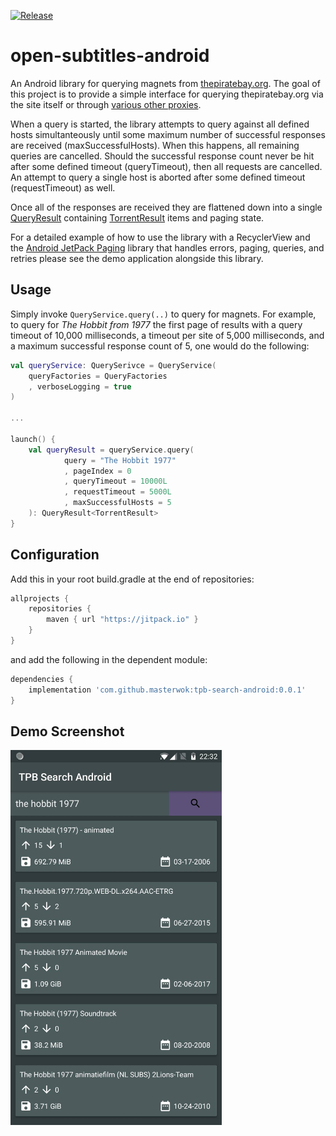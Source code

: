 [![Release](https://jitpack.io/v/masterwok/tpb-search-android.svg)](https://jitpack.io/#masterwok/tpb-search-android)

# open-subtitles-android
An Android library for querying magnets from [thepiratebay.org](https://thepiratebay.org). The goal of this project is to provide a simple interface for querying thepiratebay.org via the site itself or through [various other proxies](https://github.com/masterwok/tpb-search-android/blob/master/tpbsearchandroid/src/main/java/com/masterwok/tpbsearchandroid/constants/Hosts.kt). 

When a query is started, the library attempts to query against all defined hosts simultanteously until some maximum number of successful responses are received (maxSuccessfulHosts). When this happens, all remaining queries are cancelled. Should the successful response count never be hit after some defined timeout (queryTimeout), then all requests are cancelled. An attempt to query a single host is aborted after some defined timeout (requestTimeout) as well.

Once all of the responses are received they are flattened down into a single [QueryResult](https://github.com/masterwok/tpb-search-android/blob/master/tpbsearchandroid/src/main/java/com/masterwok/tpbsearchandroid/models/QueryResult.kt) containing [TorrentResult](https://github.com/masterwok/tpb-search-android/blob/master/tpbsearchandroid/src/main/java/com/masterwok/tpbsearchandroid/models/TorrentResult.kt) items and paging state.

For a detailed example of how to use the library with a RecyclerView and the [Android JetPack Paging](https://developer.android.com/topic/libraries/architecture/paging/) library that handles errors, paging, queries, and retries please see the demo application alongside this library.

## Usage

Simply invoke ```QueryService.query(..)``` to query for magnets. For example, to query for *The Hobbit from 1977* the first page of results with a query timeout of 10,000 milliseconds, a timeout per site of 5,000 milliseconds, and a maximum successful response count of 5, one would do the following:

```kotlin
val queryService: QuerySerivce = QueryService(
    queryFactories = QueryFactories
    , verboseLogging = true
)

...

launch() {
    val queryResult = queryService.query(
            query = "The Hobbit 1977"
            , pageIndex = 0
            , queryTimeout = 10000L
            , requestTimeout = 5000L
            , maxSuccessfulHosts = 5
    ): QueryResult<TorrentResult>
}
```

## Configuration

Add this in your root build.gradle at the end of repositories:
```gradle
allprojects {
    repositories {
        maven { url "https://jitpack.io" }
    }
}
```
and add the following in the dependent module:

```gradle
dependencies {
    implementation 'com.github.masterwok:tpb-search-android:0.0.1'
}
```

## Demo Screenshot

<img src="/app/screenshots/search_screenshot.jpg?raw=true" height="600" title="Demo Search">
